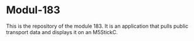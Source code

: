 # Modul-183
This is the repository of the module 183. It is an application that pulls public transport data and displays it on an M5StickC.
